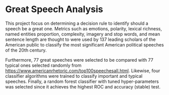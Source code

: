 # Great Speech Analysis
This project focus on determining a decision rule to identify should a speech be a great one. Metrics such as emotions, polarity, lexical richness, named entities proportion, complexity, imagery and stop words, and mean sentence length are thought to were used by 137 leading scholars of the American public to classify the most significant American political speeches of the 20th century. 

Furthermore, 77 great speeches were selected to be compared with 77 typical ones selected randomly from https://www.americanrhetoric.com/top100speechesall.html. Likewise, four classifier algorithms were trained to classify important and typical speeches. Finally, a random forest classifier with tuned hyper-parameters was selected since it achieves the highest ROC and accuracy (stable) test.
